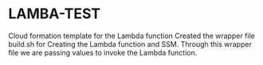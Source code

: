 # LAMBA-TEST
Cloud formation template for the Lambda function
Created the wrapper file build.sh for Creating the Lambda function and SSM. Through this wrapper file we are passing values to invoke the Lambda function.
